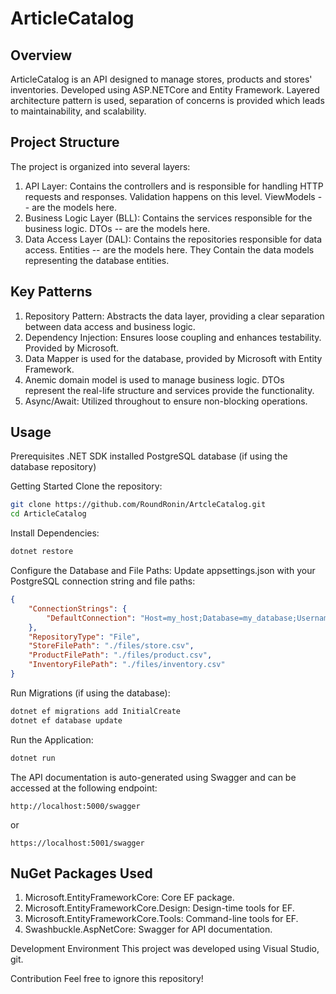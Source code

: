 # ArticleCatalog
## Overview
ArticleCatalog is an API designed to manage stores, products and stores' inventories. Developed using ASP.NETCore and Entity Framework. Layered architecture pattern is used, separation of concerns is provided which leads to maintainability, and scalability.

## Project Structure
The project is organized into several layers:

1. API Layer: Contains the controllers and is responsible for handling HTTP requests and responses. Validation happens on this level. ViewModels -- are the models here.
2. Business Logic Layer (BLL): Contains the services responsible for the business logic. DTOs -- are the models here.
3. Data Access Layer (DAL): Contains the repositories responsible for data access. Entities -- are the models here. They Contain the data models representing the database entities.

## Key Patterns
1. Repository Pattern: Abstracts the data layer, providing a clear separation between data access and business logic.
2. Dependency Injection: Ensures loose coupling and enhances testability. Provided by Microsoft.
3. Data Mapper is used for the database, provided by Microsoft with Entity Framework.
4. Anemic domain model is used to manage business logic. DTOs represent the real-life structure and services provide the functionality.
5. Async/Await: Utilized throughout to ensure non-blocking operations.


## Usage
Prerequisites
.NET SDK installed
PostgreSQL database (if using the database repository)

Getting Started
Clone the repository:
```sh
git clone https://github.com/RoundRonin/ArtcleCatalog.git
cd ArticleCatalog
```

Install Dependencies:
```sh
dotnet restore
```
Configure the Database and File Paths: Update appsettings.json with your PostgreSQL connection string and file paths:
```json
{
    "ConnectionStrings": {
        "DefaultConnection": "Host=my_host;Database=my_database;Username=my_user;Password=my_password"
    },
    "RepositoryType": "File",
    "StoreFilePath": "./files/store.csv",
    "ProductFilePath": "./files/product.csv",
    "InventoryFilePath": "./files/inventory.csv"
}
```

Run Migrations (if using the database):
```sh
dotnet ef migrations add InitialCreate
dotnet ef database update
```

Run the Application:
```sh
dotnet run
```

The API documentation is auto-generated using Swagger and can be accessed at the following endpoint:
```
http://localhost:5000/swagger
```
or
```
https://localhost:5001/swagger
```
## NuGet Packages Used
1. Microsoft.EntityFrameworkCore: Core EF package.
2. Microsoft.EntityFrameworkCore.Design: Design-time tools for EF.
3. Microsoft.EntityFrameworkCore.Tools: Command-line tools for EF.
4. Swashbuckle.AspNetCore: Swagger for API documentation.

Development Environment
This project was developed using Visual Studio, git.

Contribution
Feel free to ignore this repository!
